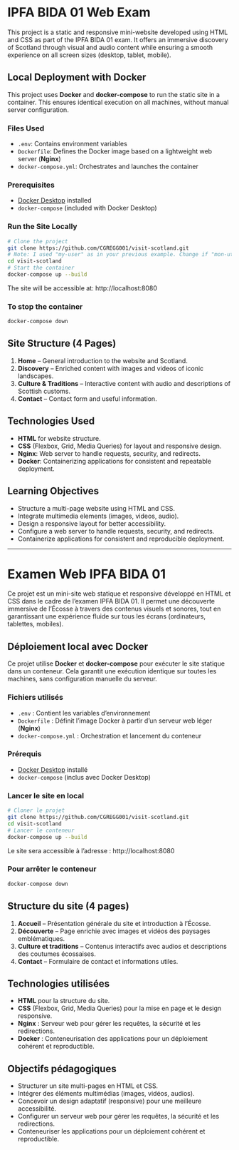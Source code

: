 # IPFA BIDA 01 Web Exam

This project is a static and responsive mini-website developed using HTML and CSS as part of the IPFA BIDA 01 exam. It offers an immersive discovery of Scotland through visual and audio content while ensuring a smooth experience on all screen sizes (desktop, tablet, mobile).


## Local Deployment with Docker
This project uses **Docker** and **docker-compose** to run the static site in a container. This ensures identical execution on all machines, without manual server configuration.

### Files Used
-   `.env`: Contains environment variables
-   `Dockerfile`: Defines the Docker image based on a lightweight web server (**Nginx**)
-   `docker-compose.yml`: Orchestrates and launches the container

### Prerequisites
-   [Docker Desktop](https://www.docker.com/products/docker-desktop/) installed
-   `docker-compose` (included with Docker Desktop)

### Run the Site Locally
```bash
# Clone the project
git clone https://github.com/CGREGG001/visit-scotland.git 
# Note: I used "my-user" as in your previous example. Change if "mon-utilisateur" was intended literally.
cd visit-scotland
# Start the container
docker-compose up --build
```
The site will be accessible at:
http://localhost:8080

### To stop the container
```bash
docker-compose down
```

## Site Structure (4 Pages)
1. **Home** – General introduction to the website and Scotland.
2. **Discovery** – Enriched content with images and videos of iconic landscapes.
3. **Culture & Traditions** – Interactive content with audio and descriptions of Scottish customs.
4. **Contact** – Contact form and useful information.

## Technologies Used
- **HTML** for website structure.
- **CSS** (Flexbox, Grid, Media Queries) for layout and responsive design.
- **Nginx**: Web server to handle requests, security, and redirects.
- **Docker**: Containerizing applications for consistent and repeatable deployment.

## Learning Objectives
- Structure a multi-page website using HTML and CSS.
- Integrate multimedia elements (images, videos, audio).
- Design a responsive layout for better accessibility.
- Configure a web server to handle requests, security, and redirects.
- Containerize applications for consistent and reproducible deployment.

___


# Examen Web IPFA BIDA 01

Ce projet est un mini-site web statique et responsive développé en HTML et CSS dans le cadre de l’examen IPFA BIDA 01. Il permet une découverte immersive de l’Écosse à travers des contenus visuels et sonores, tout en garantissant une expérience fluide sur tous les écrans (ordinateurs, tablettes, mobiles).

## Déploiement local avec Docker
Ce projet utilise **Docker** et **docker-compose** pour exécuter le site statique dans un conteneur. Cela garantit une exécution identique sur toutes les machines, sans configuration manuelle du serveur.
### Fichiers utilisés
- `.env` : Contient les variables d’environnement
- `Dockerfile` : Définit l’image Docker à partir d’un serveur web léger (**Nginx**)
- `docker-compose.yml` : Orchestration et lancement du conteneur
### Prérequis
- [Docker Desktop](https://www.docker.com/products/docker-desktop/) installé
- `docker-compose` (inclus avec Docker Desktop)
### Lancer le site en local
```bash
# Cloner le projet
git clone https://github.com/CGREGG001/visit-scotland.git
cd visit-scotland
# Lancer le conteneur
docker-compose up --build
```
Le site sera accessible à l’adresse :
http://localhost:8080

### Pour arrêter le conteneur
```bash
docker-compose down
```

## Structure du site (4 pages)
1. **Accueil** – Présentation générale du site et introduction à l’Écosse.
2. **Découverte** – Page enrichie avec images et vidéos des paysages emblématiques.
3. **Culture et traditions** – Contenus interactifs avec audios et descriptions des coutumes écossaises.
4. **Contact** – Formulaire de contact et informations utiles.

## Technologies utilisées
- **HTML** pour la structure du site.
- **CSS** (Flexbox, Grid, Media Queries) pour la mise en page et le design responsive.
- **Nginx** : Serveur web pour gérer les requêtes, la sécurité et les redirections.
- **Docker** : Conteneurisation des applications pour un déploiement cohérent et reproductible.

## Objectifs pédagogiques
- Structurer un site multi-pages en HTML et CSS.
- Intégrer des éléments multimédias (images, vidéos, audios).
- Concevoir un design adaptatif (responsive) pour une meilleure accessibilité.
- Configurer un serveur web pour gérer les requêtes, la sécurité et les redirections.
- Conteneuriser les applications pour un déploiement cohérent et reproductible.

